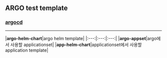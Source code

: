 ## ARGO test template

### [argocd](https://github.com/argoproj/argo-helm/tree/main/charts/argo-cd)
---

|**argo-helm-chart**|argo helm template|
|:---:|:---:|:---:|
|**argo-appset**|argo에서 사용할 applicationset|
|**app-helm-chart**|applicationset에서 사용할 application template|
